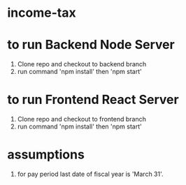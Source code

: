 # income-tax

# to run Backend Node Server
1. Clone repo and checkout to backend branch
2. run command 'npm install' then 'npm start'

# to run Frontend React Server
1. Clone repo and checkout to frontend branch
2. run command 'npm install' then 'npm start'

# assumptions
1. for pay period last date of fiscal year is 'March 31'.
